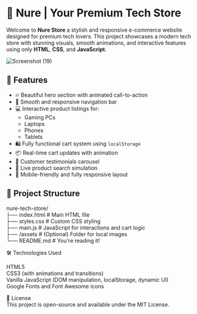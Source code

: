 # 🛒 Nure | Your Premium Tech Store                              
                
Welcome to **Nure Store**  a stylish and responsive e-commerce website designed for premium tech lovers. This project showcases a modern tech store with stunning visuals, smooth animations, and interactive features using only **HTML**, **CSS**, and **JavaScript**.<div> 
![Screenshot (19)](https://github.com/user-attachments/assets/884365aa-1057-45ff-92f8-a9154af372d0
) <!-- Replace with your actual screenshot path --> 
   
## 🌟 Features     
 
- 🔥 Beautiful hero section with animated call-to-action
- 🧭 Smooth and responsive navigation bar
- 💻 Interactive product listings for:
  - Gaming PCs
  - Laptops
  - Phones
  - Tablets
- 🛍️ Fully functional cart system using `localStorage`
- 📦 Real-time cart updates with animation
- 💬 Customer testimonials carousel
- 🔎 Live product search simulation
- 📱 Mobile-friendly and fully responsive layout

## 📂 Project Structure<br>
nure-tech-store/<br>
├── index.html # Main HTML file<br>
├── styles.css # Custom CSS styling<br>
├── main.js # JavaScript for interactions and cart logic<br>
├── /assets # (Optional) Folder for local images<br>
└── README.md # You're reading it! <br>

🛠️ Technologies Used<br>

HTML5 <br>
CSS3 (with animations and transitions)<br>
Vanilla JavaScript (DOM manipulation, localStorage, dynamic UI)<br>
Google Fonts and Font Awesome icons <br>

📃 License<br>
This project is open-source and available under the MIT License.
